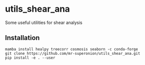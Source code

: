 # utils_shear_ana

Some useful utilities for shear analysis

## Installation


```shell
mamba install healpy treecorr cosmosis seaborn -c conda-forge
git clone https://github.com/mr-superonion/utils_shear_ana.git
pip install -e . --user
```

